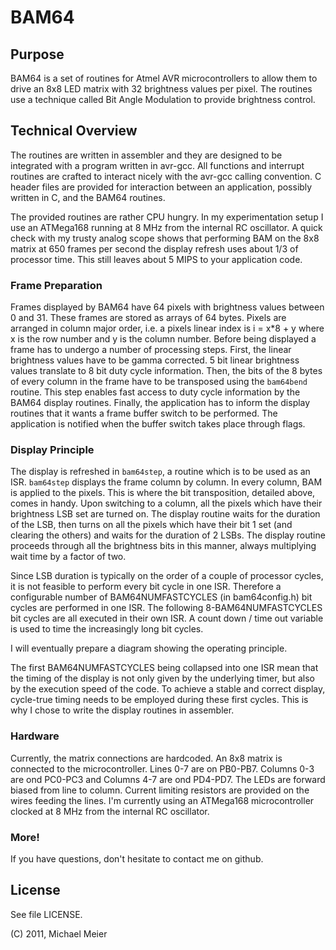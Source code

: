 BAM64
=====

Purpose
-------

BAM64 is a set of routines for Atmel AVR microcontrollers to allow
them to drive an 8x8 LED matrix with 32 brightness values per
pixel. The routines use a technique called Bit Angle Modulation to
provide brightness control.


Technical Overview
------------------

The routines are written in assembler and they are designed to be
integrated with a program written in avr-gcc. All functions and
interrupt routines are crafted to interact nicely with the avr-gcc
calling convention. C header files are provided for interaction
between an application, possibly written in C, and the BAM64 routines.

The provided routines are rather CPU hungry. In my experimentation
setup I use an ATMega168 running at 8 MHz from the internal RC
oscillator. A quick check with my trusty analog scope shows that
performing BAM on the 8x8 matrix at 650 frames per second the display
refresh uses about 1/3 of processor time.  This still leaves about 5
MIPS to your application code.

### Frame Preparation

Frames displayed by BAM64 have 64 pixels with brightness values
between 0 and 31. These frames are stored as arrays of 64
bytes. Pixels are arranged in column major order, i.e. a pixels linear
index is i = x*8 + y where x is the row number and y is the column
number.
Before being displayed a frame has to undergo a number of processing
steps.  First, the linear brightness values have to be gamma
corrected. 5 bit linear brightness values translate to 8 bit duty
cycle information. Then, the bits of the 8 bytes of every column in
the frame have to be transposed using the ```bam64bend```
routine. This step enables fast access to duty cycle information by
the BAM64 display routines. Finally, the application has to inform the
display routines that it wants a frame buffer switch to be
performed. The application is notified when the buffer switch takes
place through flags.


### Display Principle

The display is refreshed in ```bam64step```, a routine which is to be
used as an ISR. ```bam64step``` displays the frame column by column.
In every column, BAM is applied to the pixels. This is where the bit
transposition, detailed above, comes in handy. Upon switching to a
column, all the pixels which have their brightness LSB set are turned
on. The display routine waits for the duration of the LSB, then turns
on all the pixels which have their bit 1 set (and clearing the others)
and waits for the duration of 2 LSBs. The display routine proceeds
through all the brightness bits in this manner, always multiplying
wait time by a factor of two.

Since LSB duration is typically on the order of a couple of processor
cycles, it is not feasible to perform every bit cycle in one
ISR. Therefore a configurable number of BAM64NUMFASTCYCLES (in
bam64config.h) bit cycles are performed in one ISR. The following
8-BAM64NUMFASTCYCLES bit cycles are all executed in their own ISR. A
count down / time out variable is used to time the increasingly long
bit cycles.

I will eventually prepare a diagram showing the operating principle.

The first BAM64NUMFASTCYCLES being collapsed into one ISR mean that
the timing of the display is not only given by the underlying timer,
but also by the execution speed of the code. To achieve a stable and
correct display, cycle-true timing needs to be employed during these
first cycles. This is why I chose to write the display routines in
assembler.


### Hardware

Currently, the matrix connections are hardcoded. An 8x8 matrix is
connected to the microcontroller. Lines 0-7 are on PB0-PB7. Columns
0-3 are ond PC0-PC3 and Columns 4-7 are ond PD4-PD7.  The LEDs are
forward biased from line to column. Current limiting resistors are
provided on the wires feeding the lines.
I'm currently using an ATMega168 microcontroller clocked at 8 MHz
from the internal RC oscillator.


### More!

If you have questions, don't hesitate to contact me on github.


License
-------

See file LICENSE.



(C) 2011, Michael Meier
